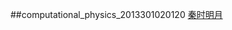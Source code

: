 ##computational_physics_2013301020120
[秦时明月](http://v.youku.com/v_show/id_XMTQ1MjUyNjMxNg==.html?from=y1.6-100.3.1.9a8e9ba0605611e2a19e)
